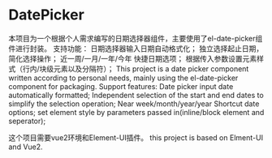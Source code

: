 # DatePicker
本项目为一个根据个人需求编写的日期选择器组件，主要使用了el-date-picker组件进行封装。
支持功能：
日期选择器输入日期自动格式化；
独立选择起止日期，简化选择操作；
近一周/一月/一年/今年 快捷日期选项；
根据传入参数设置元素样式（行内/块级元素以及分隔符）；
This project is a date picker component written according to personal needs, mainly using the el-date-picker component for packaging.
Support features:
Date picker input date automatically formatted;
Independent selection of the start and end dates to simplify the selection operation;
Near week/month/year/year Shortcut date options;
set element style by parameters passed in(inline/block element and seperator);

这个项目需要vue2环境和Element-UI插件。
this project is based on Elment-UI and Vue2.
